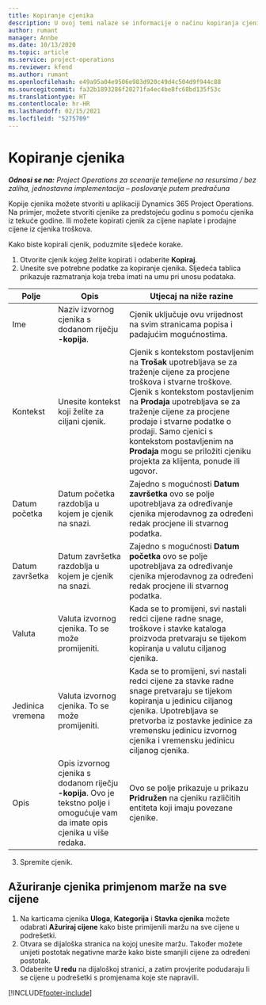 ```yaml
---
title: Kopiranje cjenika
description: U ovoj temi nalaze se informacije o načinu kopiranja cjenika u aplikaciji Project Operations.
author: rumant
manager: Annbe
ms.date: 10/13/2020
ms.topic: article
ms.service: project-operations
ms.reviewer: kfend
ms.author: rumant
ms.openlocfilehash: e49a95a04e9506e983d920c49d4c504d9f944c88
ms.sourcegitcommit: fa32b1893286f20271fa4ec4be8fc68bd135f53c
ms.translationtype: HT
ms.contentlocale: hr-HR
ms.lasthandoff: 02/15/2021
ms.locfileid: "5275709"
---
```

# <a name="copy-price-lists"></a>Kopiranje cjenika

_**Odnosi se na:** Project Operations za scenarije temeljene na resursima / bez zaliha, jednostavna implementacija – poslovanje putem predračuna_

Kopije cjenika možete stvoriti u aplikaciji Dynamics 365 Project Operations. Na primjer, možete stvoriti cjenike za predstojeću godinu s pomoću cjenika iz tekuće godine.  Ili možete kopirati cjenik za cijene naplate i prodajne cijene iz cjenika troškova. 

Kako biste kopirali cjenik, poduzmite sljedeće korake.

1. Otvorite cjenik kojeg želite kopirati i odaberite **Kopiraj**.
2. Unesite sve potrebne podatke za kopiranje cjenika. Sljedeća tablica prikazuje razmatranja koja treba imati na umu pri unosu podataka.

| Polje | Opis | Utjecaj na niže razine |
| --- | --- | --- |
| Ime | Naziv izvornog cjenika s dodanom riječju **-kopija**. | Cjenik uključuje ovu vrijednost na svim stranicama popisa i padajućim mogućnostima. |
| Kontekst | Unesite kontekst koji želite za ciljani cjenik. | Cjenik s kontekstom postavljenim na **Trošak** upotrebljava se za traženje cijene za procjene troškova i stvarne troškove. Cjenik s kontekstom postavljenim na **Prodaja** upotrebljava se za traženje cijene za procjene prodaje i stvarne podatke o prodaji. Samo cjenici s kontekstom postavljenim na **Prodaja** mogu se priložiti cjeniku projekta za klijenta, ponude ili ugovor. |
| Datum početka | Datum početka razdoblja u kojem je cjenik na snazi. | Zajedno s mogućnosti **Datum završetka** ovo se polje upotrebljava za određivanje cjenika mjerodavnog za određeni redak procjene ili stvarnog podatka. |
| Datum završetka | Datum završetka razdoblja u kojem je cjenik na snazi. | Zajedno s mogućnosti **Datum početka** ovo se polje upotrebljava za određivanje cjenika mjerodavnog za određeni redak procjene ili stvarnog podatka. |
| Valuta | Valuta izvornog cjenika. To se može promijeniti. | Kada se to promijeni, svi nastali redci cijene radne snage, troškove i stavke kataloga proizvoda pretvaraju se tijekom kopiranja u valutu ciljanog cjenika. |
| Jedinica vremena | Valuta izvornog cjenika. To se može promijeniti. | Kada se to promijeni, svi nastali redci cijene za stavke radne snage pretvaraju se tijekom kopiranja u jedinicu ciljanog cjenika. Upotrebljava se pretvorba iz postavke jedinice za vremensku jedinicu izvornog cjenika i vremensku jedinicu ciljanog cjenika. |
| Opis | Opis izvornog cjenika s dodanom riječju **-kopija**. Ovo je tekstno polje i omogućuje vam da imate opis cjenika u više redaka. | Ovo se polje prikazuje u prikazu **Pridružen** na cjeniku različitih entiteta koji imaju povezane cjenike. |

3. Spremite cjenik. 

## <a name="update-a-price-list-by-applying-a-mark-up-to-all-the-prices"></a>Ažuriranje cjenika primjenom marže na sve cijene

1. Na karticama cjenika **Uloga**, **Kategorija** i **Stavka cjenika** možete odabrati **Ažuriraj cijene** kako biste primijenili maržu na sve cijene u podrešetki. 
2. Otvara se dijaloška stranica na kojoj unesite maržu. Također možete unijeti postotak negativne marže kako biste smanjili cijene za određeni postotak. 
3. Odaberite **U redu** na dijaloškoj stranici, a zatim provjerite podudaraju li se cijene u podrešetki s promjenama koje ste napravili.


[!INCLUDE[footer-include](../includes/footer-banner.md)]